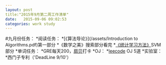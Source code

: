 ```yaml
---
layout: post
title:"2015年9月第二周工作清单"
date:   2015-09-06 09:02:53
categories: work study
---
```

#九月份任务：
*阅读任务：
	*[《算法导论》](/assets/Introduction to Algorithms.pdf)第一部分
	*《数学之美》搜索部分看完
	*[《统计学习方法》](/assets/统计学习方法.pdf)SVM部分
*单词任务：
	*GRE每天200，[扇贝](http://www.shanbay.com/)打卡
*OJ：
	*[leecode](https://leetcode.com/) OJ 5道
*实验室：
	*西门子专利（'DeadLine 9/10'）